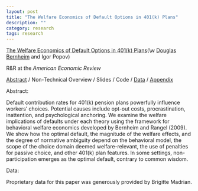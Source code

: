 ```yaml
---
layout: post
title: "The Welfare Economics of Default Options in 401(k) Plans"
description: ""
category: research
tags: research
---
```

[The Welfare Economics of Default Options in 401(k) Plans](/assets/Defaults-and-Welfare-July-2013.pdf)(\w [Douglas Bernheim](http://www.stanford.edu/~bernheim/) and Igor Popov) 

R&R at the _American Economic Review_

[Abstract](#abstract) / Non-Technical Overview / Slides / Code / [Data](#Data) / [Appendix](/assets/Defaults-and-Welfare-Appendix-July-2013.pdf)

<a name="abstract"></a> 
Abstract:

Default contribution rates for 401(k) pension plans powerfully influence workers’ choices.  Potential causes include opt-out costs, procrastination, inattention, and psychological anchoring.  We examine the welfare implications of defaults under each theory using the framework for behavioral welfare economics developed by Bernheim and Rangel (2009).  We show how the optimal default, the magnitude of the welfare effects, and the degree of normative ambiguity depend on the behavioral model, the scope of the choice domain deemed welfare-relevant, the use of penalties for passive choice, and other 401(k) plan features.  In some settings, non-participation emerges as the optimal default, contrary to common wisdom.

<a name="Data"></a>  Data:

Proprietary data for this paper was generously provided by Brigitte Madrian. 